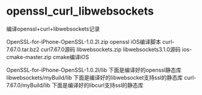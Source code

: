 # openssl_curl_libwebsockets
 编译openssl+curl+libwebsockets记录

OpenSSL-for-iPhone-OpenSSL-1.0.2l.zip openssl iOS编译脚本
curl-7.67.0.tar.bz2 curl7.67.0源码
libwebsockets.zip libwebsockets3.1.0源码
ios-cmake-master.zip cmake编译iOS

OpenSSL-for-iPhone-OpenSSL-1.0.2l/lib 下面是编译好的openssl静态库
libwebsockets/myBuild/lib 下面是编译好的libwebsocket支持ssl的静态库
curl-7.67.0/myBuild/lib 下面是编译好的libcurl支持ssl的静态库